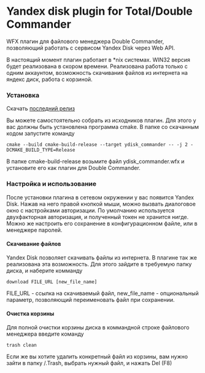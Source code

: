 # Yandex disk plugin for Total/Double Commander

WFX плагин для файлового менеджера Double Commander, позволяющий работать с сервисом Yandex Disk через Web API.

В настоящий момент плагин работает в *nix системах. WIN32 версия будет реализована в скором времени.
Реализована работа только с одним аккаунтом, возможность скачивания файлов из интернета на яндекс диск, работа с корзиной.

### Установка

Скачать [последний релиз](https://github.com/ivanenko/ydisk_commander/releases/)

Вы можете самостоятельно собрать из исходников плагин. Для этого у вас должны быть установленa программа cmake.
В папке со скачанным кодом запустите команду
```
cmake --build cmake-build-release --target ydisk_commander -- -j 2 -DCMAKE_BUILD_TYPE=Release
```
В папке cmake-build-release возьмите файл ydisk_commander.wfx и установите его как плагин для Double Commander.

### Настройка и использование

После установки плагина в сетевом окружении у вас появится Yandex Disk. Нажав на него правой кнопкой мыши, можно вызвать диалоговое окно с настройками авторизации.
По умолчанию используется двухфакторная авторизация, и полученный токен не хранится нигде. Можно же настроить его сохранение в конфигурационном файле, или в менеджере паролей.

#### Скачивание файлов

Yandex Disk позволяет скачивать файлы из интернета. В плагине так же реализована эта возможность. Для этого зайдите в требуемую папку диска, и наберите комманду
```
download FILE_URL [new_file_name]
```

FILE_URL - ссылка на скачиваемый файл, new_file_name - опциональный параметр, позволяющий переименовать файл при сохранении.

#### Очистка корзины

Для полной очистки корзины диска в коммандной строке файлового менеджера введите команду
```
trash clean
```

Если же вы хотите удалить конкретный файл из корзины, вам нужно зайти в папку /.Trash, выбрать нужный файл, и нажать Del (F8)
